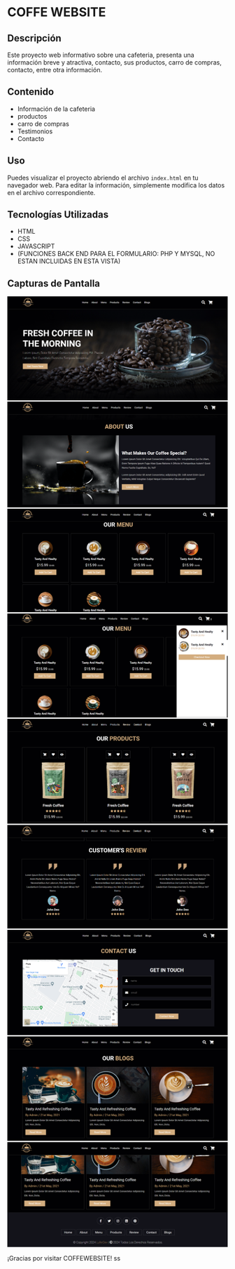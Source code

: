 
# COFFE WEBSITE

## Descripción
Este proyecto web informativo sobre una cafeteria, presenta una información breve y atractiva, contacto, sus productos, carro de compras, contacto, entre otra información.

## Contenido
- Información de la cafeteria
- productos
- carro de compras
- Testimonios
- Contacto

## Uso
Puedes visualizar el proyecto abriendo el archivo `index.html` en tu navegador web. Para editar la información, simplemente modifica los datos en el archivo correspondiente.

## Tecnologías Utilizadas
- HTML
- CSS
- JAVASCRIPT
- (FUNCIONES BACK END PARA EL FORMULARIO: PHP Y MYSQL, NO ESTAN INCLUIDAS EN ESTA VISTA)

## Capturas de Pantalla
![Vista previa de COFFEWEBSITE](DEMO/captura.png)
![Vista previa de COFFEWEBSITE](DEMO/captura2.png)
![Vista previa de COFFEWEBSITE](DEMO/captura3.png)
![Vista previa de COFFEWEBSITE](DEMO/captura4.png)
![Vista previa de COFFEWEBSITE](DEMO/captura5.png)
![Vista previa de COFFEWEBSITE](DEMO/captura6.png)
![Vista previa de COFFEWEBSITE](DEMO/captura7.png)
![Vista previa de COFFEWEBSITE](DEMO/captura8.png)
![Vista previa de COFFEWEBSITE](DEMO/captura9.png)

¡Gracias por visitar COFFEWEBSITE! ss
